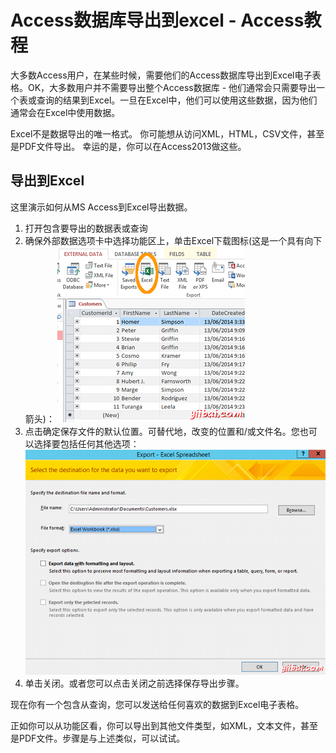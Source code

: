 # Access数据库导出到excel - Access教程

大多数Access用户，在某些时候，需要他们的Access数据库导出到Excel电子表格。OK，大多数用户并不需要导出整个Access数据库 - 他们通常会只需要导出一个表或查询的结果到Excel。一旦在Excel中，他们可以使用这些数据，因为他们通常会在Excel中使用数据。

Excel不是数据导出的唯一格式。 你可能想从访问XML，HTML，CSV文件，甚至是PDF文件导出。 幸运的是，你可以在Access2013做这些。

## 导出到Excel

这里演示如何从MS Access到Excel导出数据。

1.  打开包含要导出的数据表或查询
2.  确保外部数据选项卡中选择功能区上，单击Excel下载图标(这是一个具有向下箭头)： ![Screenshot of the Download to Excel icon](../img/163S44C7-0.png)
3.  点击确定保存文件的默认位置。可替代地，改变的位置和/或文件名。您也可以选择要包括任何其他选项： ![MS Access 2013: Convert Access to Excel spreadsheet - Step 2](../img/163S4O27-1.png)
4.  单击关闭。或者您可以点击关闭之前选择保存导出步骤。

现在你有一个包含从查询，您可以发送给任何喜欢的数据到Excel电子表格。

正如你可以从功能区看，你可以导出到其他文件类型，如XML，文本文件，甚至是PDF文件。步骤是与上述类似，可以试试。

